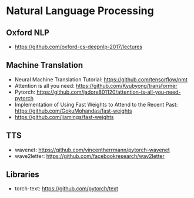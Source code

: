 # Natural Language Processing

## Oxford NLP
- https://github.com/oxford-cs-deepnlp-2017/lectures

## Machine Translation
- Neural Machine Translation Tutorial: https://github.com/tensorflow/nmt
- Attention is all you need: https://github.com/Kyubyong/transformer
- Pytorch: https://github.com/jadore801120/attention-is-all-you-need-pytorch
- Implementation of Using Fast Weights to Attend to the Recent Past: https://github.com/GokuMohandas/fast-weights
- https://github.com/jiamings/fast-weights

## TTS
- wavenet: https://github.com/vincentherrmann/pytorch-wavenet
- wave2letter: https://github.com/facebookresearch/wav2letter

## Libraries
- torch-text: https://github.com/pytorch/text